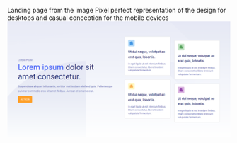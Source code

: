 Landing page from the image
Pixel perfect representation of the design for desktops and casual conception for the mobile devices
![Design](design.png)